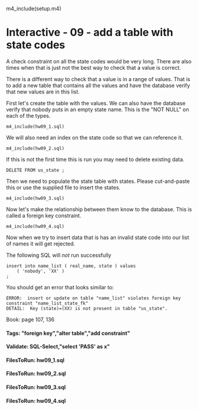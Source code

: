 
m4_include(setup.m4)

# Interactive - 09 - add a table with state codes

A check constraint on all the state codes would be very long.   There are also
times when that is just not the best way to check that a value is correct.

There is a different way to check that a value is in a range of values.
That is to add a new table that contains all the values and have the
database verify that new values are in this list.

First let's create the table with the values.  We can also have the
database verify that nobody puts in an empty state name.  This is
the "NOT NULL" on each of the types.

```
m4_include(hw09_1.sql)
```

We will also need an index on the state code so that we can
reference it.


```
m4_include(hw09_2.sql)
```

If this is not the first time this is run you may need to delete existing data.

```
DELETE FROM us_state ;
```

Then we need to populate the state table with states.  Please cut-and-paste
this or use the supplied file to insert the states.

```
m4_include(hw09_3.sql)
```


Now let's make the relationship between them know to the database.
This is called a foreign key constraint.

```
m4_include(hw09_4.sql)
```

Now when we try to insert data that is has an invalid state code
into our list of names it will get rejected.

The following SQL will *not* run successfully

```
insert into name_list ( real_name, state ) values
	( 'nobody', 'XX' )
;
```

You should get an error that looks similar to:

```
ERROR:  insert or update on table "name_list" violates foreign key constraint "name_list_state_fk"
DETAIL:  Key (state)=(XX) is not present in table "us_state".
```

Book: page 107, 136

#### Tags: "foreign key","alter table","add constraint"

#### Validate: SQL-Select,"select 'PASS' as x"

#### FilesToRun: hw09_1.sql
#### FilesToRun: hw09_2.sql
#### FilesToRun: hw09_3.sql
#### FilesToRun: hw09_4.sql
